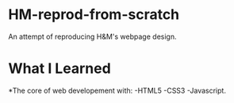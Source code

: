 # HM-reprod-from-scratch
An attempt of reproducing H&M's webpage design.
# What I Learned
*The core of web developement with:
-HTML5
-CSS3
-Javascript.
